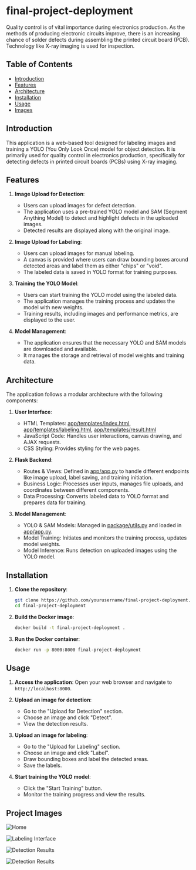 # final-project-deployment

Quality control is of vital importance during electronics production. As the methods of producing electronic circuits improve, there is an increasing chance of solder defects during assembling the printed circuit board (PCB). Technology like X-ray imaging is used for inspection.

## Table of Contents

- [Introduction](#introduction)
- [Features](#features)
- [Architecture](#architecture)
- [Installation](#installation)
- [Usage](#usage)
- [Images](#images)


## Introduction

This application is a web-based tool designed for labeling images and training a YOLO (You Only Look Once) model for object detection. It is primarily used for quality control in electronics production, specifically for detecting defects in printed circuit boards (PCBs) using X-ray imaging.

## Features

1. **Image Upload for Detection**:
   - Users can upload images for defect detection.
   - The application uses a pre-trained YOLO model and SAM (Segment Anything Model) to detect and highlight defects in the uploaded images.
   - Detected results are displayed along with the original image.

2. **Image Upload for Labeling**:
   - Users can upload images for manual labeling.
   - A canvas is provided where users can draw bounding boxes around detected areas and label them as either "chips" or "void".
   - The labeled data is saved in YOLO format for training purposes.

3. **Training the YOLO Model**:
   - Users can start training the YOLO model using the labeled data.
   - The application manages the training process and updates the model with new weights.
   - Training results, including images and performance metrics, are displayed to the user.

4. **Model Management**:
   - The application ensures that the necessary YOLO and SAM models are downloaded and available.
   - It manages the storage and retrieval of model weights and training data.

## Architecture

The application follows a modular architecture with the following components:

1. **User Interface**:
   - HTML Templates: [app/templates/index.html](app/templates/index.html), [app/templates/labeling.html](app/templates/labeling.html), [app/templates/result.html](app/templates/result.html)
   - JavaScript Code: Handles user interactions, canvas drawing, and AJAX requests.
   - CSS Styling: Provides styling for the web pages.

2. **Flask Backend**:
   - Routes & Views: Defined in [app/app.py](app/app.py) to handle different endpoints like image upload, label saving, and training initiation.
   - Business Logic: Processes user inputs, manages file uploads, and coordinates between different components.
   - Data Processing: Converts labeled data to YOLO format and prepares data for training.

3. **Model Management**:
   - YOLO & SAM Models: Managed in [package/utils.py](package/utils.py) and loaded in [app/app.py](app/app.py).
   - Model Training: Initiates and monitors the training process, updates model weights.
   - Model Inference: Runs detection on uploaded images using the YOLO model.

## Installation

1. **Clone the repository**:
   ```sh
   git clone https://github.com/yourusername/final-project-deployment.git
   cd final-project-deployment

2. **Build the Docker image**:
   ```sh
   docker build -t final-project-deployment .

3. **Run the Docker container**:
   ```sh
   docker run -p 8000:8000 final-project-deployment

## Usage

1. **Access the application**:
   Open your web browser and navigate to `http://localhost:8000`.

2. **Upload an image for detection**:
   - Go to the "Upload for Detection" section.
   - Choose an image and click "Detect".
   - View the detection results.

3. **Upload an image for labeling**:
   - Go to the "Upload for Labeling" section.
   - Choose an image and click "Label".
   - Draw bounding boxes and label the detected areas.
   - Save the labels.

4. **Start training the YOLO model**:
   - Click the "Start Training" button.
   - Monitor the training progress and view the results.

## Project Images

![Home](project_images/Screenshot_2023-11-19_at_01.49.38.png)

![Labeling Interface](project_images/Screenshot_2023-11-19_at_01.53.34.png)

![Detection Results](project_images/Screenshot_2023-11-19_at_01.59.04.png)

![Detection Results](project_images/Screenshot_2023-11-19_at_01.59.10.png)
